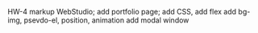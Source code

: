 HW-4 markup WebStudio;
add portfolio page;
add CSS, add flex
add bg-img, psevdo-el, position, animation
add modal window